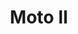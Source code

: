 ---
title: Moto II
date: 
draft: false

# descripcion
description : Dije de plata 925

materials: Plata 925

color: Plateado

dimensions: 3cm ancho

code: 02-14-0674

type: "Dijes"

categories: []

price: $4.620,00

# Images
# first image will be shown in the product page
images:
  # - image: "images/path_to_image"
  # La ubicacion de las imagenes es imagenes/Dijes/Dijes.Plata/02-14-0674-moto-ii
  - image: "./images/dijes/plata/02-14-0674.JPG"
---